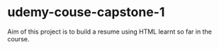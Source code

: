 # udemy-couse-capstone-1
Aim of this project is to build a resume using HTML learnt so far in the course.
